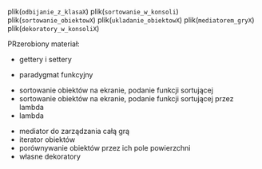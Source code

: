 

plik(`odbijanie_z_klasaX`)
plik(`sortowanie_w_konsoli`)
plik(`sortowanie_obiektowX`)
plik(`ukladanie_obiektowX`)
plik(`mediatorem_gryX`)
plik(`dekoratory_w_konsoliX`)

PRzerobiony materiał:
 - gettery i settery

 - paradygmat funkcyjny

[//]: # (funkcja rysująca jako atrybut)
 - sortowanie obiektów na ekranie, podanie funkcji sortującej
 - sortowanie obiektów na ekranie, podanie funkcji sortującej przez lambda
 - lambda

[//]: # (dekoratory)

[//]: # ( - instance, static, class methods)

 - mediator do zarządzania całą grą
 - iterator obiektów
 - porównywanie obiektów przez ich pole powierzchni
 - własne dekoratory
